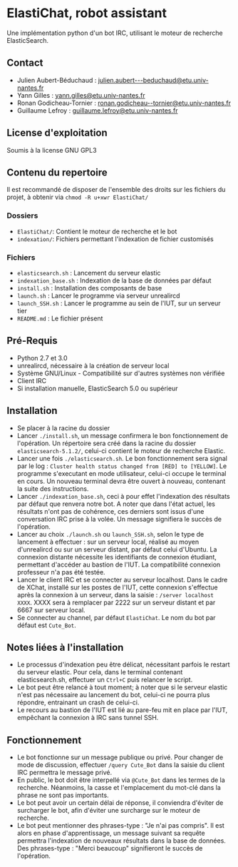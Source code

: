 # ElastiChat, robot assistant
Une implémentation python d'un bot IRC, utilisant le moteur de recherche ElasticSearch.

## Contact
- Julien Aubert-Béduchaud : julien.aubert---beduchaud@etu.univ-nantes.fr
- Yann Gilles : yann.gilles@etu.univ-nantes.fr
- Ronan Godicheau-Tornier : ronan.godicheau--tornier@etu.univ-nantes.fr
- Guillaume Lefroy : guillaume.lefroy@etu.univ-nantes.fr

## License d'exploitation
Soumis à la license GNU GPL3

## Contenu du repertoire
Il est recommandé de disposer de l'ensemble des droits sur les fichiers du projet, à obtenir via `chmod -R u+xwr ElastiChat/`

### Dossiers
- `ElastiChat/`: Contient le moteur de recherche et le bot
- `indexation/`: Fichiers permettant l'indexation de fichier customisés

### Fichiers
- `elasticsearch.sh` : Lancement du serveur elastic
- `indexation_base.sh` : Indexation de la base de données par défaut
- `install.sh` : Installation des composants de base
- `launch.sh` : Lancer le programme via serveur unrealircd
- `launch_SSH.sh` : Lancer le programme au sein de l'IUT, sur un serveur tier
- `README.md` : Le fichier présent

## Pré-Requis
- Python 2.7 et 3.0
- unrealircd, nécessaire à la création de serveur local
- Système GNU/Linux - Compatibilité sur d'autres systèmes non vérifiée
- Client IRC
- Si installation manuelle, ElasticSearch 5.0 ou supérieur

## Installation
- Se placer à la racine du dossier
- Lancer `./install.sh`, un message confirmera le bon fonctionnement de l'opération. Un répertoire sera créé dans la racine du dossier `elasticsearch-5.1.2/`, celui-ci contient le moteur de recherche Elastic.
- Lancer une fois `./elasticsearch.sh`. Le bon fonctionnement sera signal par le log : `Cluster health status changed from [RED] to [YELLOW]`. Le programme s'executant en mode utilisateur, celui-ci occupe le terminal en cours. Un nouveau terminal devra être ouvert à nouveau, contenant la suite des instructions.
- Lancer `./indexation_base.sh`, ceci à pour effet l'indexation des résultats par défaut que renvera notre bot. A noter que dans l'état actuel, les résultats n'ont pas de cohérence, ces derniers sont issus d'une conversation IRC prise à la volée. Un message signifiera le succès de l'opération.
- Lancer au choix `./launch.sh` ou `launch_SSH.sh`, selon le type de lancement à effectuer : sur un serveur local, réalisé au moyen d'unrealircd ou sur un serveur distant, par défaut celui d'Ubuntu. La connexion distante nécessite les identifiants de connexion étudiant, permettant d'accéder au bastion de l'IUT. La compatibilité connexion professeur n'a pas été testée.
- Lancer le client IRC et se connecter au serveur localhost. Dans le cadre de XChat, installé sur les postes de l'IUT, cette connexion s'effectue après la connexion à un serveur, dans la saisie : `/server localhost XXXX`. XXXX sera à remplacer par 2222 sur un serveur distant et par 6667 sur serveur local.
- Se connecter au channel, par défaut `ElastiChat`. Le nom du bot par défaut est `Cute_Bot`.

## Notes liées à l'installation
- Le processus d'indexation peu être délicat, nécessitant parfois le restart du serveur elastic. Pour cela, dans le terminal contenant elasticsearch.sh, effectuer un `Ctrl+C` puis relancer le script. 
- Le bot peut être relancé à tout moment; à noter que si le serveur elastic n'est pas nécessaire au lancement du bot, celui-ci ne pourra plus répondre, entrainant un crash de celui-ci.
- Le recours au bastion de l'IUT est lié au pare-feu mit en place par l'IUT, empêchant la connexion à IRC sans tunnel SSH.

## Fonctionnement
- Le bot fonctionne sur un message publique ou privé. Pour changer de mode de discussion, effectuer `/query Cute_Bot` dans la saisie du client IRC permettra le message privé.
- En public, le bot doit être interpellé via `@Cute_Bot` dans les termes de la recherche. Néanmoins, la casse et l'emplacement du mot-clé dans la phrase ne sont pas importants.
- Le bot peut avoir un certain délai de réponse, il conviendra d'éviter de surcharger le bot, afin d'éviter une surcharge sur le moteur de recherche. 
- Le bot peut mentionner des phrases-type : "Je n'ai pas compris". Il est alors en phase d'apprentissage, un message suivant sa requête permettra l'indexation de nouveaux résultats dans la base de données. Des phrases-type : "Merci beaucoup" signifieront le succès de l'opération. 
